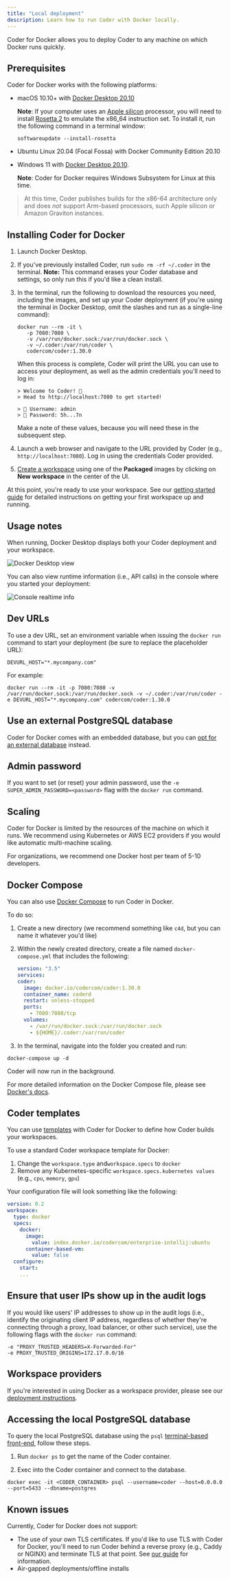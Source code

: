 ```yaml
---
title: "Local deployment"
description: Learn how to run Coder with Docker locally.
---
```


Coder for Docker allows you to deploy Coder to any machine on which Docker runs
quickly.

## Prerequisites

Coder for Docker works with the following platforms:

- macOS 10.10+ with
  [Docker Desktop 20.10](https://www.docker.com/products/docker-desktop)

  **Note**: If your computer uses an [Apple silicon] processor, you will need to
  install [Rosetta 2] to emulate the x86_64 instruction set. To install it, run
  the following command in a terminal window:

  ```console
  softwareupdate --install-rosetta
  ```

- Ubuntu Linux 20.04 (Focal Fossa) with Docker Community Edition 20.10
- Windows 11 with
  [Docker Desktop 20.10](https://www.docker.com/products/docker-desktop).

  **Note**: Coder for Docker requires Windows Subsystem for Linux at this time.

[apple silicon]: https://en.wikipedia.org/wiki/Apple_silicon
[rosetta 2]: https://support.apple.com/en-us/HT211861

> At this time, Coder publishes builds for the x86-64 architecture only and does
> _not_ support Arm-based processors, such Apple silicon or Amazon Graviton
> instances.

## Installing Coder for Docker

1. Launch Docker Desktop.

1. If you've previously installed Coder, run `sudo rm -rf ~/.coder` in the
   terminal. **Note:** This command erases your Coder database and settings, so
   only run this if you'd like a clean install.

1. In the terminal, run the following to download the resources you need,
   including the images, and set up your Coder deployment (if you're using the
   terminal in Docker Desktop, omit the slashes and run as a single-line
   command):

   ```console
   docker run --rm -it \
      -p 7080:7080 \
      -v /var/run/docker.sock:/var/run/docker.sock \
      -v ~/.coder:/var/run/coder \
      codercom/coder:1.30.0
   ```

   When this process is complete, Coder will print the URL you can use to access
   your deployment, as well as the admin credentials you'll need to log in:

   ```console
   > Welcome to Coder! 👋
   > Head to http://localhost:7080 to get started!

   > 🙋 Username: admin
   > 🔑 Password: 5h...7n
   ```

   Make a note of these values, because you will need these in the subsequent
   step.

1. Launch a web browser and navigate to the URL provided by Coder (e.g.,
   `http://localhost:7080`). Log in using the credentials Coder provided.

1. [Create a workspace](../workspaces/create.md) using one of the **Packaged**
   images by clicking on **New workspace** in the center of the UI.

At this point, you're ready to use your workspace. See our
[getting started guide](../getting-started/docker.md) for detailed instructions
on getting your first workspace up and running.

## Usage notes

When running, Docker Desktop displays both your Coder deployment and your
workspace.

![Docker Desktop view](../../assets/setup/docker-desktop.png)

You can also view runtime information (i.e., API calls) in the console where you
started your deployment:

![Console realtime info](../../assets/setup/coder-for-docker-console.png)

## Dev URLs

To use a dev URL, set an environment variable when issuing the `docker run`
command to start your deployment (be sure to replace the placeholder URL):

```console
DEVURL_HOST="*.mycompany.com"
```

For example:

```console
docker run --rm -it -p 7080:7080 -v /var/run/docker.sock:/var/run/docker.sock -v ~/.coder:/var/run/coder -e DEVURL_HOST="*.mycompany.com" codercom/coder:1.30.0
```

## Use an external PostgreSQL database

Coder for Docker comes with an embedded database, but you can
[opt for an external database](postgres.md) instead.

## Admin password

If you want to set (or reset) your admin password, use the
`-e SUPER_ADMIN_PASSWORD=<password>` flag with the `docker run` command.

## Scaling

Coder for Docker is limited by the resources of the machine on which it runs. We
recommend using Kubernetes or AWS EC2 providers if you would like automatic
multi-machine scaling.

For organizations, we recommend one Docker host per team of 5-10 developers.

## Docker Compose

You can also use [Docker Compose](https://docs.docker.com/compose/) to run Coder
in Docker.

To do so:

1. Create a new directory (we recommend something like `c4d`, but you can name
   it whatever you'd like)
1. Within the newly created directory, create a file named `docker-compose.yml`
   that includes the following:

   ```yaml
   version: "3.5"
   services:
   coder:
     image: docker.io/codercom/coder:1.30.0
     container_name: coderd
     restart: unless-stopped
     ports:
       - 7080:7080/tcp
     volumes:
       - /var/run/docker.sock:/var/run/docker.sock
       - ${HOME}/.coder:/var/run/coder
   ```

1. In the terminal, navigate into the folder you created and run:

```console
docker-compose up -d
```

Coder will now run in the background.

For more detailed information on the Docker Compose file, please see
[Docker's docs](https://docs.docker.com/compose/compose-file/compose-file-v3/).

## Coder templates

You can use
[templates](https://coder.com/docs/coder/latest/workspaces/workspace-templates/templates#workspace-template-sample)
with Coder for Docker to define how Coder builds your workspaces.

To use a standard Coder workspace template for Docker:

1. Change the `workspace.type` and`workspace.specs` to `docker`
1. Remove any Kubernetes-specific `workspace.specs.kubernetes values` (e.g.,
   `cpu`, `memory`, `gpu`)

Your configuration file will look something like the following:

```yaml
version: 0.2
workspace:
  type: docker
  specs:
    docker:
      image:
        value: index.docker.io/codercom/enterprise-intellij:ubuntu
      container-based-vm:
        value: false
  configure:
    start:
    ...
```

## Ensure that user IPs show up in the audit logs

If you would like users' IP addresses to show up in the audit logs (i.e.,
identify the originating client IP address, regardless of whether they're
connecting through a proxy, load balancer, or other such service), use the
following flags with the `docker run` command:

```console
-e "PROXY_TRUSTED_HEADERS=X-Forwarded-For"
-e PROXY_TRUSTED_ORIGINS=172.17.0.0/16
```

## Workspace providers

If you're interested in using Docker as a workspace provider, please see our
[deployment instructions](../../admin/workspace-providers/deployment/docker.md).

## Accessing the local PostgreSQL database

To query the local PostgreSQL database using the `psql`
[terminal-based front-end](https://www.postgresql.org/docs/13/app-psql.html),
follow these steps.

1. Run `docker ps` to get the name of the Coder container.

1. Exec into the Coder container and connect to the database.

```console
docker exec -it <CODER_CONTAINER> psql --username=coder --host=0.0.0.0 --port=5433 --dbname=postgres
```

## Known issues

Currently, Coder for Docker does not support:

- The use of your own TLS certificates. If you'd like to use TLS with Coder for
  Docker, you'll need to run Coder behind a reverse proxy (e.g., Caddy or NGINX)
  and terminate TLS at that point. See
  [our guide](../../guides/tls-certificates/docker-tls.md) for information.
- Air-gapped deployments/offline installs
